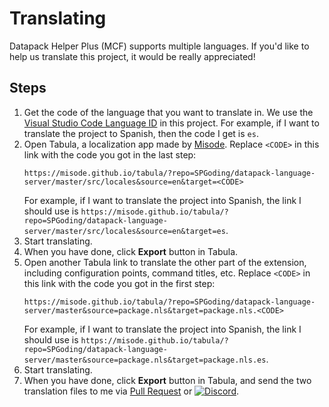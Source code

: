 # Translating

Datapack Helper Plus (MCF) supports multiple languages. If you'd like to help us translate this project, it would be really appreciated!

## Steps

1. Get the code of the language that you want to translate in. We use the [Visual Studio Code Language ID](https://github.com/Microsoft/Localization/wiki/Visual-Studio-Code-Community-Localization-Project) in this project. For example, if I want to translate the project to Spanish, then the code I get is `es`.
2. Open Tabula, a localization app made by [Misode](https://github.com/misode). Replace `<CODE>` in this link with the code you got in the last step:
    ```
    https://misode.github.io/tabula/?repo=SPGoding/datapack-language-server/master/src/locales&source=en&target=<CODE>
    ```
    For example, if I want to translate the project into Spanish, the link I should use is `https://misode.github.io/tabula/?repo=SPGoding/datapack-language-server/master/src/locales&source=en&target=es`.
3. Start translating.
4. When you have done, click **Export** button in Tabula.
5. Open another Tabula link to translate the other part of the extension, including configuration points, command titles, etc. Replace `<CODE>` in this link with the code you got in the first step:
    ```
    https://misode.github.io/tabula/?repo=SPGoding/datapack-language-server/master&source=package.nls&target=package.nls.<CODE>
    ```
    For example, if I want to translate the project into Spanish, the link I should use is `https://misode.github.io/tabula/?repo=SPGoding/datapack-language-server/master&source=package.nls&target=package.nls.es`.
6. Start translating.
7. When you have done, click **Export** button in Tabula, and send the two translation files to me via [Pull Request](https://github.com/SPGoding/datapack-language-server/pulls) or [![Discord](https://img.shields.io/discord/666020457568403505?logo=discord&style=flat-square)](https://discord.gg/EbdseuS).
